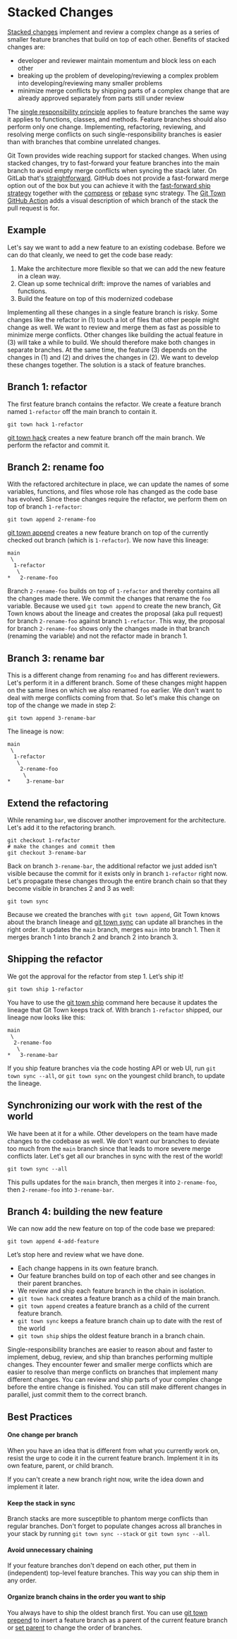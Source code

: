 # Stacked Changes

[Stacked changes](https://newsletter.pragmaticengineer.com/p/stacked-diffs)
implement and review a complex change as a series of smaller feature branches
that build on top of each other. Benefits of stacked changes are:

- developer and reviewer maintain momentum and block less on each other
- breaking up the problem of developing/reviewing a complex problem into
  developing/reviewing many smaller problems
- minimize merge conflicts by shipping parts of a complex change that are
  already approved separately from parts still under review

The
[single responsibility principle](https://en.wikipedia.org/wiki/Single-responsibility_principle)
applies to feature branches the same way it applies to functions, classes, and
methods. Feature branches should also perform only one change. Implementing,
refactoring, reviewing, and resolving merge conflicts on such
single-responsibility branches is easier than with branches that combine
unrelated changes.

Git Town provides wide reaching support for stacked changes. When using stacked
changes, try to fast-forward your feature branches into the main branch to avoid
empty merge conflicts when syncing the stack later. On GitLab that's
[straightforward](https://docs.gitlab.com/ee/user/project/merge_requests/methods/#fast-forward-merge).
GitHub does not provide a fast-forward merge option out of the box but you can
achieve it with the
[fast-forward ship strategy](preferences/ship-strategy.md#fast-forward) together
with the [compress](preferences/sync-feature-strategy.md#compress) or
[rebase](preferences/sync-feature-strategy.md#rebase) sync strategy. The
[Git Town GitHub Action](https://github.com/marketplace/actions/git-town-github-action)
adds a visual description of which branch of the stack the pull request is for.

## Example

Let's say we want to add a new feature to an existing codebase. Before we can do
that cleanly, we need to get the code base ready:

1. Make the architecture more flexible so that we can add the new feature in a
   clean way.
2. Clean up some technical drift: improve the names of variables and functions.
3. Build the feature on top of this modernized codebase

Implementing all these changes in a single feature branch is risky. Some changes
like the refactor in (1) touch a lot of files that other people might change as
well. We want to review and merge them as fast as possible to minimize merge
conflicts. Other changes like building the actual feature in (3) will take a
while to build. We should therefore make both changes in separate branches. At
the same time, the feature (3) depends on the changes in (1) and (2) and drives
the changes in (2). We want to develop these changes together. The solution is a
stack of feature branches.

## Branch 1: refactor

The first feature branch contains the refactor. We create a feature branch named
`1-refactor` off the main branch to contain it.

```
git town hack 1-refactor
```

[git town hack](commands/hack.md) creates a new feature branch off the main
branch. We perform the refactor and commit it.

## Branch 2: rename foo

With the refactored architecture in place, we can update the names of some
variables, functions, and files whose role has changed as the code base has
evolved. Since these changes require the refactor, we perform them on top of
branch `1-refactor`:

```
git town append 2-rename-foo
```

[git town append](commands/append.md) creates a new feature branch on top of the
currently checked out branch (which is `1-refactor`). We now have this lineage:

```
main
 \
  1-refactor
   \
*   2-rename-foo
```

Branch `2-rename-foo` builds on top of `1-refactor` and thereby contains all the
changes made there. We commit the changes that rename the `foo` variable.
Because we used `git town append` to create the new branch, Git Town knows about
the lineage and creates the proposal (aka pull request) for branch
`2-rename-foo` against branch `1-refactor`. This way, the proposal for branch
`2-rename-foo` shows only the changes made in that branch (renaming the
variable) and not the refactor made in branch 1.

## Branch 3: rename bar

This is a different change from renaming `foo` and has different reviewers.
Let's perform it in a different branch. Some of these changes might happen on
the same lines on which we also renamed `foo` earlier. We don't want to deal
with merge conflicts coming from that. So let's make this change on top of the
change we made in step 2:

```
git town append 3-rename-bar
```

The lineage is now:

```
main
 \
  1-refactor
   \
    2-rename-foo
     \
*     3-rename-bar
```

## Extend the refactoring

While renaming `bar`, we discover another improvement for the architecture.
Let's add it to the refactoring branch.

```
git checkout 1-refactor
# make the changes and commit them
git checkout 3-rename-bar
```

Back on branch `3-rename-bar`, the additional refactor we just added isn't
visible because the commit for it exists only in branch `1-refactor` right now.
Let's propagate these changes through the entire branch chain so that they
become visible in branches 2 and 3 as well:

```
git town sync
```

Because we created the branches with `git town append`, Git Town knows about the
branch lineage and [git town sync](commands/sync.md) can update all branches in
the right order. It updates the `main` branch, merges `main` into branch 1. Then
it merges branch 1 into branch 2 and branch 2 into branch 3.

## Shipping the refactor

We got the approval for the refactor from step 1. Let’s ship it!

```
git town ship 1-refactor
```

You have to use the [git town ship](commands/ship.md) command here because it
updates the lineage that Git Town keeps track of. With branch `1-refactor`
shipped, our lineage now looks like this:

```
main
 \
  2-rename-foo
   \
*   3-rename-bar
```

If you ship feature branches via the code hosting API or web UI, run
`git town sync --all`, or `git town sync` on the youngest child branch, to
update the lineage.

## Synchronizing our work with the rest of the world

We have been at it for a while. Other developers on the team have made changes
to the codebase as well. We don't want our branches to deviate too much from the
`main` branch since that leads to more severe merge conflicts later. Let's get
all our branches in sync with the rest of the world!

```
git town sync --all
```

This pulls updates for the `main` branch, then merges it into `2-rename-foo`,
then `2-rename-foo` into `3-rename-bar`.

## Branch 4: building the new feature

We can now add the new feature on top of the code base we prepared:

```
git town append 4-add-feature
```

Let’s stop here and review what we have done.

- Each change happens in its own feature branch.
- Our feature branches build on top of each other and see changes in their
  parent branches.
- We review and ship each feature branch in the chain in isolation.
- `git town hack` creates a feature branch as a child of the main branch.
- `git town append` creates a feature branch as a child of the current feature
  branch.
- `git town sync` keeps a feature branch chain up to date with the rest of the
  world
- `git town ship` ships the oldest feature branch in a branch chain.

Single-responsibility branches are easier to reason about and faster to
implement, debug, review, and ship than branches performing multiple changes.
They encounter fewer and smaller merge conflicts which are easier to resolve
than merge conflicts on branches that implement many different changes. You can
review and ship parts of your complex change before the entire change is
finished. You can still make different changes in parallel, just commit them to
the correct branch.

## Best Practices

#### One change per branch

When you have an idea that is different from what you currently work on, resist
the urge to code it in the current feature branch. Implement it in its own
feature, parent, or child branch.

If you can't create a new branch right now, write the idea down and implement it
later.

#### Keep the stack in sync

Branch stacks are more susceptible to phantom merge conflicts than regular
branches. Don't forget to populate changes across all branches in your stack by
running `git town sync --stack` or `git town sync --all`.

#### Avoid unnecessary chaining

If your feature branches don't depend on each other, put them in (independent)
top-level feature branches. This way you can ship them in any order.

#### Organize branch chains in the order you want to ship

You always have to ship the oldest branch first. You can use
[git town prepend](commands/prepend.md) to insert a feature branch as a parent
of the current feature branch or [set parent](commands/set-parent.md) to change
the order of branches.
